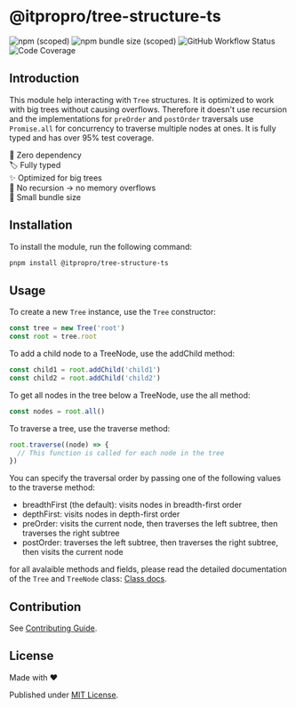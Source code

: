 # @itpropro/tree-structure-ts

![npm (scoped)](https://img.shields.io/npm/v/@itpropro/tree-structure-ts)
![npm bundle size (scoped)](https://img.shields.io/bundlephobia/min/@itpropro/tree-structure-ts)
![GitHub Workflow Status](https://img.shields.io/github/workflow/status/itpropro/tree-structure-ts/publish)
![Code Coverage](https://img.shields.io/badge/coverage->95%25-green)

## Introduction

This module help interacting with `Tree` structures. It is optimized to work with big trees without causing overflows. Therefore it doesn't use recursion and the implementations for `preOrder` and `postOrder` traversals use `Promise.all` for concurrency to traverse multiple nodes at ones.
It is fully typed and has over 95% test coverage.

🚀 Zero dependency<br>
🏷️ Fully typed<br>
✨ Optimized for big trees<br>
🚧 No recursion -> no memory overflows<br>
🤏 Small bundle size<br>

## Installation

To install the module, run the following command:

```bash
pnpm install @itpropro/tree-structure-ts
```

## Usage

To create a new `Tree` instance, use the `Tree` constructor:

```typescript
const tree = new Tree('root')
const root = tree.root
```

To add a child node to a TreeNode, use the addChild method:

```typescript
const child1 = root.addChild('child1')
const child2 = root.addChild('child2')
```

To get all nodes in the tree below a TreeNode, use the all method:

```typescript
const nodes = root.all()
```

To traverse a tree, use the traverse method:

```typescript
root.traverse((node) => {
  // This function is called for each node in the tree
})
```

You can specify the traversal order by passing one of the following values to the traverse method:

- breadthFirst (the default): visits nodes in breadth-first order
- depthFirst: visits nodes in depth-first order
- preOrder: visits the current node, then traverses the left subtree, then traverses the right subtree
- postOrder: traverses the left subtree, then traverses the right subtree, then visits the current node

for all avalaible methods and fields, please read the detailed documentation of the `Tree` and `TreeNode` class: [Class docs](https://github.com/itpropro/tree-structure-ts/blob/main/docs/modules.md).

## Contribution

See [Contributing Guide](https://github.com/itpropro/tree-structure-ts/blob/main/CONTRIBUTING.md).

## License

Made with :heart:

Published under [MIT License](./LICENCE).

